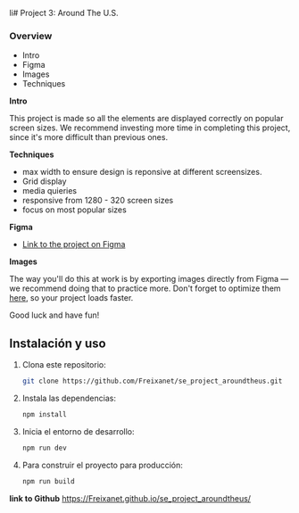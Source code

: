 li# Project 3: Around The U.S.

### Overview

- Intro
- Figma
- Images
- Techniques

**Intro**

This project is made so all the elements are displayed correctly on popular screen sizes. We recommend investing more time in completing this project, since it's more difficult than previous ones.

**Techniques**

- max width to ensure design is reponsive at different screensizes.
- Grid display
- media quieries
- responsive from 1280 - 320 screen sizes
- focus on most popular sizes

**Figma**

- [Link to the project on Figma](https://www.figma.com/file/ii4xxsJ0ghevUOcssTlHZv/Sprint-3%3A-Around-the-US?node-id=0%3A1)

**Images**

The way you'll do this at work is by exporting images directly from Figma — we recommend doing that to practice more. Don't forget to optimize them [here](https://tinypng.com/), so your project loads faster.

Good luck and have fun!

## Instalación y uso

1. Clona este repositorio:
   ```sh
   git clone https://github.com/Freixanet/se_project_aroundtheus.git
   ```
2. Instala las dependencias:
   ```sh
   npm install
   ```
3. Inicia el entorno de desarrollo:
   ```sh
   npm run dev
   ```
4. Para construir el proyecto para producción:
   ```sh
   npm run build
   ```

**link to Github**
https://Freixanet.github.io/se_project_aroundtheus/
